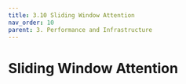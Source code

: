 ```yaml
---
title: 3.10 Sliding Window Attention
nav_order: 10
parent: 3. Performance and Infrastructure
---
```


# Sliding Window Attention


